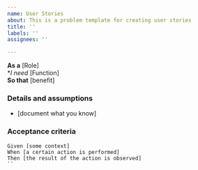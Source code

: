 ```yaml
---
name: User Stories
about: This is a problem template for creating user stories
title: ''
labels: ''
assignees: ''

---
```


**As a** [Role]  
 **I need* [Function]  
 **So that** [benefit]  
   
 ### Details and assumptions
 * [document what you know]
   
 ### Acceptance criteria  
   
 ```gherkin
 Given [some context]
 When [a certain action is performed]
 Then [the result of the action is observed]
``

